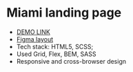 # Miami landing page    
 - [DEMO LINK](https://igoree88.github.io/miamy_landing/)
 - [Figma layout](https://www.figma.com/file/nHz8bflIwJaWP3P99vKTH5/miami_home_new)
 - Tech stack: HTML5, SCSS;
 - Used Grid, Flex, BEM, SASS
 - Responsive and cross-browser design
